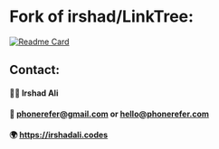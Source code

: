 # Fork of irshad/LinkTree:

[![Readme Card](https://github-readme-stats.vercel.app/api/pin/?username=irshad&repo=LinkTree)](https://github.com/irshad/LinkTree)

## Contact:
#### 👨‍💻 Irshad Ali<br>
#### 📝 phonerefer@gmail.com or hello@phonerefer.com<br>
#### 🌍 https://irshadali.codes